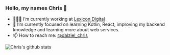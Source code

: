### Hello, my names Chris 👋

- 🧑🏻‍💻 I’m currently working at [Lexicon Digital](https://www.lexicon.com.au/)
- 🌱 I’m currently focused on learning Kotlin, React, improving my backend knowledge and learning more about web services.
- 📫 How to reach me: [@dalziel_chris](https://twitter.com/dalziel_chris)

![Chris's github stats](https://github-readme-stats.vercel.app/api?username=ChristopherDalziel)
